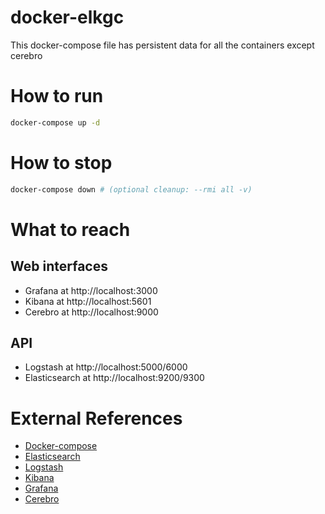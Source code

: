 # docker-elkgc
This docker-compose file has persistent data for all the containers except cerebro

# How to run

```bash
docker-compose up -d
```

# How to stop
```bash
docker-compose down # (optional cleanup: --rmi all -v)
```

# What to reach

## Web interfaces
- Grafana at http://localhost:3000
- Kibana at http://localhost:5601
- Cerebro at http://localhost:9000

## API
- Logstash at http://localhost:5000/6000
- Elasticsearch at http://localhost:9200/9300

# External References
- [Docker-compose](https://docs.docker.com/compose/)
- [Elasticsearch](https://www.elastic.co/)
- [Logstash](https://www.elastic.co/products/logstash)
- [Kibana](https://www.elastic.co/products/kibana)
- [Grafana](https://grafana.com/)
- [Cerebro](https://github.com/lmenezes/cerebro)


